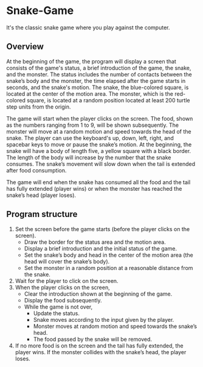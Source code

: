 # Snake-Game
It's the classic snake game where you play against the computer.

## Overview
At the beginning of the game, the program will display a screen that consists of the game's status, a brief introduction of the game, the snake, and the monster. The status includes the number of contacts between the snake’s body and the monster, the time elapsed after the game starts in seconds, and the snake's motion. The snake, the blue-colored square, is located at the center of the motion area. The monster, which is the red-colored square, is located at a random position located at least 200 turtle step units from the origin.

The game will start when the player clicks on the screen. The food, shown as the numbers ranging from 1 to 9, will be shown subsequently. The monster will move at a random motion and speed towards the head of the snake. The player can use the keyboard's up, down, left, right, and spacebar keys to move or pause the snake’s motion. At the beginning, the snake will have a body of length five, a yellow square with a black border. The length of the body will increase by the number that the snake consumes. The snake’s movement will slow down when the tail is extended after food consumption.

The game will end when the snake has consumed all the food and the tail has fully extended (player wins) or when the monster has reached the snake’s head (player loses). 

## Program structure
1.	Set the screen before the game starts (before the player clicks on the screen).
    -	Draw the border for the status area and the motion area.
    -	Display a brief introduction and the initial status of the game.
    -	Set the snake’s body and head in the center of the motion area (the head will cover the snake’s body).
    -	Set the monster in a random position at a reasonable distance from the snake.
2.	Wait for the player to click on the screen.
3.	When the player clicks on the screen,
     - Clear the introduction shown at the beginning of the game.
     - Display the food subsequently.
     - While the game is not over,
         * Update the status.
         * Snake moves according to the input given by the player.
         * Monster moves at random motion and speed towards the snake’s head.
         * The food passed by the snake will be removed.
4. If no more food is on the screen and the tail has fully extended, the player wins. If the monster collides with the snake’s head, the player loses.
